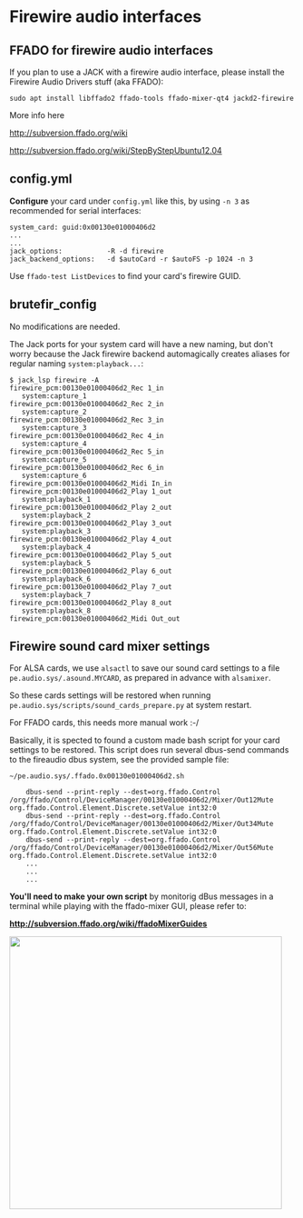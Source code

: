 # Firewire audio interfaces

## FFADO for firewire audio interfaces

If you plan to use a JACK with a firewire audio interface, please install the Firewire Audio Drivers stuff (aka FFADO):

    sudo apt install libffado2 ffado-tools ffado-mixer-qt4 jackd2-firewire


More info here

http://subversion.ffado.org/wiki

http://subversion.ffado.org/wiki/StepByStepUbuntu12.04


## config.yml

**Configure** your card under `config.yml` like this, by using `-n 3` as recommended for serial interfaces:

    system_card: guid:0x00130e01000406d2
    ...
    ...
    jack_options:           -R -d firewire
    jack_backend_options:   -d $autoCard -r $autoFS -p 1024 -n 3

Use `ffado-test ListDevices` to find your card's firewire GUID.


## brutefir_config

No modifications are needed.

The Jack ports for your system card will have a new naming, but don't worry because the Jack firewire backend automagically creates aliases for regular naming `system:playback...`:


    $ jack_lsp firewire -A
    firewire_pcm:00130e01000406d2_Rec 1_in
       system:capture_1
    firewire_pcm:00130e01000406d2_Rec 2_in
       system:capture_2
    firewire_pcm:00130e01000406d2_Rec 3_in
       system:capture_3
    firewire_pcm:00130e01000406d2_Rec 4_in
       system:capture_4
    firewire_pcm:00130e01000406d2_Rec 5_in
       system:capture_5
    firewire_pcm:00130e01000406d2_Rec 6_in
       system:capture_6
    firewire_pcm:00130e01000406d2_Midi In_in
    firewire_pcm:00130e01000406d2_Play 1_out
       system:playback_1
    firewire_pcm:00130e01000406d2_Play 2_out
       system:playback_2
    firewire_pcm:00130e01000406d2_Play 3_out
       system:playback_3
    firewire_pcm:00130e01000406d2_Play 4_out
       system:playback_4
    firewire_pcm:00130e01000406d2_Play 5_out
       system:playback_5
    firewire_pcm:00130e01000406d2_Play 6_out
       system:playback_6
    firewire_pcm:00130e01000406d2_Play 7_out
       system:playback_7
    firewire_pcm:00130e01000406d2_Play 8_out
       system:playback_8
    firewire_pcm:00130e01000406d2_Midi Out_out



## Firewire sound card mixer settings

For ALSA cards, we use `alsactl` to save our sound card settings to a file `pe.audio.sys/.asound.MYCARD`, as prepared in advance with `alsamixer`.

So these cards settings will be restored when running `pe.audio.sys/scripts/sound_cards_prepare.py` at system restart.

For FFADO cards, this needs more manual work :-/

Basically, it is spected to found a custom made bash script for your card settings to be restored. This script does run several dbus-send commands to the fireaudio dbus system, see the provided sample file:

    ~/pe.audio.sys/.ffado.0x00130e01000406d2.sh

        dbus-send --print-reply --dest=org.ffado.Control /org/ffado/Control/DeviceManager/00130e01000406d2/Mixer/Out12Mute org.ffado.Control.Element.Discrete.setValue int32:0
        dbus-send --print-reply --dest=org.ffado.Control /org/ffado/Control/DeviceManager/00130e01000406d2/Mixer/Out34Mute org.ffado.Control.Element.Discrete.setValue int32:0
        dbus-send --print-reply --dest=org.ffado.Control /org/ffado/Control/DeviceManager/00130e01000406d2/Mixer/Out56Mute org.ffado.Control.Element.Discrete.setValue int32:0
        ...
        ...
        ...

**You'll need to make your own script** by monitorig dBus messages in a terminal while playing with the ffado-mixer GUI, please refer to:

**http://subversion.ffado.org/wiki/ffadoMixerGuides**

<a href="url"><img src="https://github.com/Rsantct/pe.audio.sys/blob/master/pe.audio.sys/doc/images/ffado-mixer.png" align="center" width="480" ></a>







